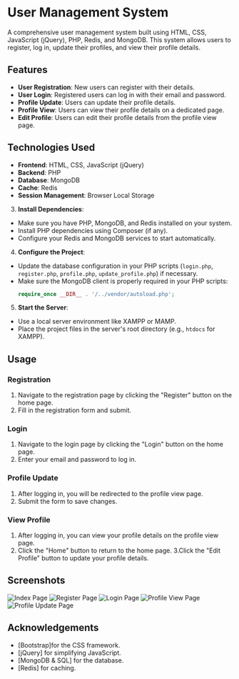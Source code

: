 # User Management System

A comprehensive user management system built using HTML, CSS, JavaScript (jQuery), PHP, Redis, and MongoDB. This system allows users to register, log in, update their profiles, and view their profile details.

## Features

- **User Registration**: New users can register with their details.
- **User Login**: Registered users can log in with their email and password.
- **Profile Update**: Users can update their profile details.
- **Profile View**: Users can view their profile details on a dedicated page.
- **Edit Profile**: Users can edit their profile details from the profile view page.

## Technologies Used

- **Frontend**: HTML, CSS, JavaScript (jQuery)
- **Backend**: PHP
- **Database**: MongoDB
- **Cache**: Redis
- **Session Management**: Browser Local Storage


3. **Install Dependencies**:
- Make sure you have PHP, MongoDB, and Redis installed on your system.
- Install PHP dependencies using Composer (if any).
- Configure your Redis and MongoDB services to start automatically.

4. **Configure the Project**:
- Update the database configuration in your PHP scripts (`login.php`, `register.php`, `profile.php`, `update_profile.php`) if necessary.
- Make sure the MongoDB client is properly required in your PHP scripts:
  ```php
  require_once __DIR__ . '/../vendor/autoload.php';
  ```

5. **Start the Server**:
- Use a local server environment like XAMPP or MAMP.
- Place the project files in the server's root directory (e.g., `htdocs` for XAMPP).


## Usage

### Registration

1. Navigate to the registration page by clicking the "Register" button on the home page.
2. Fill in the registration form and submit.

### Login

1. Navigate to the login page by clicking the "Login" button on the home page.
2. Enter your email and password to log in.

### Profile Update

1. After logging in, you will be redirected to the profile view page.
2. Submit the form to save changes.

### View Profile

1. After logging in, you can view your profile details on the profile view page.
2. Click the "Home" button to return to the home page.
3.Click the "Edit Profile" button to update your profile details.

## Screenshots

![Index Page](screenshots/home.png)
![Register Page](screenshots/register.png)
![Login Page](screenshots/login.png)
![Profile View Page](screenshots/view_profile.png)
![Profile Update Page](screenshots/update_profile.png)





## Acknowledgements
- [Bootstrap]for the CSS framework.
- [jQuery] for simplifying JavaScript.
- [MongoDB & SQL] for the  database.
- [Redis] for caching.


